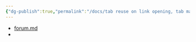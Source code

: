 ```yaml
---
{"dg-publish":true,"permalink":"/docs/tab reuse on link opening, tab management {Obsidian}/","title":"tab reuse on link opening, tab management {Obsidian}"}
---
```


- [forum.md](https://forum.obsidian.md/t/ide-style-navigation-tab-reuse-on-link-opening-tab-management/46671?u=chltmdgus604)
- 

